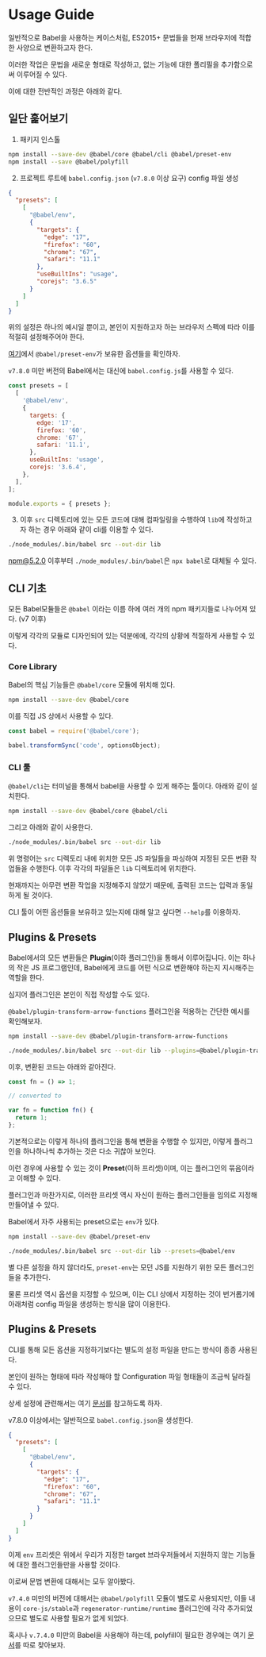 # Usage Guide

일반적으로 Babel을 사용하는 케이스처럼, ES2015+ 문법들을 현재 브라우저에 적합한 사양으로 변환하고자 한다.

이러한 작업은 문법을 새로운 형태로 작성하고, 없는 기능에 대한 폴리필을 추가함으로써 이루어질 수 있다.

이에 대한 전반적인 과정은 아래와 같다.

## 일단 훑어보기

1. 패키지 인스톨

```sh
npm install --save-dev @babel/core @babel/cli @babel/preset-env
npm install --save @babel/polyfill
```

2. 프로젝트 루트에 `babel.config.json` (`v7.8.0` 이상 요구) config 파일 생성

```json
{
  "presets": [
    [
      "@babel/env",
      {
        "targets": {
          "edge": "17",
          "firefox": "60",
          "chrome": "67",
          "safari": "11.1"
        },
        "useBuiltIns": "usage",
        "corejs": "3.6.5"
      }
    ]
  ]
}
```

위의 설정은 하나의 예시일 뿐이고, 본인이 지원하고자 하는 브라우저 스펙에 따라 이를 적절히 설정해주어야 한다.

[여기](https://babeljs.io/docs/en/babel-preset-env)에서 `@babel/preset-env`가 보유한 옵션들을 확인하자.

`v7.8.0` 미만 버전의 Babel에서는 대신에 `babel.config.js`를 사용할 수 있다.

```js
const presets = [
  [
    '@babel/env',
    {
      targets: {
        edge: '17',
        firefox: '60',
        chrome: '67',
        safari: '11.1',
      },
      useBuiltIns: 'usage',
      corejs: '3.6.4',
    },
  ],
];

module.exports = { presets };
```

3. 이후 `src` 디렉토리에 있는 모든 코드에 대해 컴파일링을 수행하여 `lib`에 작성하고자 하는 경우 아래와 같이 cli를 이용할 수 있다.

```sh
./node_modules/.bin/babel src --out-dir lib
```

npm@5.2.0 이후부터 `./node_modules/.bin/babel`은 `npx babel`로 대체될 수 있다.

## CLI 기초

모든 Babel모듈들은 `@babel` 이라는 이름 하에 여러 개의 npm 패키지들로 나누어져 있다. (v7 이후)

이렇게 각각의 모듈로 디자인되어 있는 덕분에에, 각각의 상황에 적절하게 사용할 수 있다.

### Core Library

Babel의 핵심 기능들은 `@babel/core` 모듈에 위치해 있다.

```sh
npm install --save-dev @babel/core
```

이를 직접 JS 상에서 사용할 수 있다.

```js
const babel = require('@babel/core');

babel.transformSync('code', optionsObject);
```

### CLI 툴

`@babel/cli`는 터미널을 통해서 babel을 사용할 수 있게 해주는 툴이다. 아래와 같이 설치한다.

```sh
npm install --save-dev @babel/core @babel/cli
```

그리고 아래와 같이 사용한다.

```sh
./node_modules/.bin/babel src --out-dir lib
```

위 명령어는 `src` 디렉토리 내에 위치한 모든 JS 파일들을 파싱하여 지정된 모든 변환 작업들을 수행한다. 이후 각각의 파일들은 `lib` 디렉토리에 위치한다.

현재까지는 아무런 변환 작업을 지정해주지 않았기 때문에, 출력된 코드는 입력과 동일하게 될 것이다.

CLI 툴이 어떤 옵션들을 보유하고 있는지에 대해 알고 싶다면 `--help`를 이용하자.

## Plugins & Presets

Babel에서의 모든 변환들은 **Plugin**(이하 플러그인)을 통해서 이루어집니다. 이는 하나의 작은 JS 프로그램인데, Babel에게 코드를 어떤 식으로 변환해야 하는지 지시해주는 역할을 한다.

심지어 플러그인은 본인이 직접 작성할 수도 있다.

`@babel/plugin-transform-arrow-functions` 플러그인을 적용하는 간단한 예시를 확인해보자.

```sh
npm install --save-dev @babel/plugin-transform-arrow-functions

./node_modules/.bin/babel src --out-dir lib --plugins=@babel/plugin-transform-arrow-functions
```

이후, 변환된 코드는 아래와 같아진다.

```js
const fn = () => 1;

// converted to

var fn = function fn() {
  return 1;
};
```

기본적으로는 이렇게 하나의 플러그인을 통해 변환을 수행할 수 있지만, 이렇게 플러그인을 하나하나씩 추가하는 것은 다소 귀찮아 보인다.

이런 경우에 사용할 수 있는 것이 **Preset**(이하 프리셋)이며, 이는 플러그인의 묶음이라고 이해할 수 있다.

플러그인과 마찬가지로, 이러한 프리셋 역시 자신이 원하는 플러그인들을 임의로 지정해 만들어낼 수 있다.

Babel에서 자주 사용되는 preset으로는 `env`가 있다.

```sh
npm install --save-dev @babel/preset-env

./node_modules/.bin/babel src --out-dir lib --presets=@babel/env
```

별 다른 설정을 하지 않더라도, `preset-env`는 모던 JS를 지원하기 위한 모든 플러그인들을 추가한다.

물론 프리셋 역시 옵션을 지정할 수 있으며, 이는 CLI 상에서 지정하는 것이 번거롭기에 아래처럼 config 파일을 생성하는 방식을 많이 이용한다.

## Plugins & Presets

CLI를 통해 모든 옵션을 지정하기보다는 별도의 설정 파일을 만드는 방식이 종종 사용된다.

본인이 원하는 형태에 따라 작성해야 할 Configuration 파일 형태들이 조금씩 달라질 수 있다.

상세 설정에 관련해서는 여기 [문서](https://babeljs.io/docs/en/configuration)를 참고하도록 하자.

v7.8.0 이상에서는 일반적으로 `babel.config.json`을 생성한다.

```json
{
  "presets": [
    [
      "@babel/env",
      {
        "targets": {
          "edge": "17",
          "firefox": "60",
          "chrome": "67",
          "safari": "11.1"
        }
      }
    ]
  ]
}
```

이제 `env` 프리셋은 위에서 우리가 지정한 target 브라우저들에서 지원하지 않는 기능들에 대한 플러그인들만을 사용할 것이다.

이로써 문법 변환에 대해서는 모두 알아봤다.

`v7.4.0` 미만의 버전에 대해서는 `@babel/polyfill` 모듈이 별도로 사용되지만, 이들 내용이 `core-js/stable`과 `regenerator-runtime/runtime` 플러그인에 각각 추가되었으므로 별도로 사용할 필요가 없게 되었다.

혹시나 `v.7.4.0` 미만의 Babel을 사용해야 하는데, polyfill이 필요한 경우에는 여기 [문서](https://babeljs.io/docs/en/usage#polyfill)를 따로 찾아보자.
